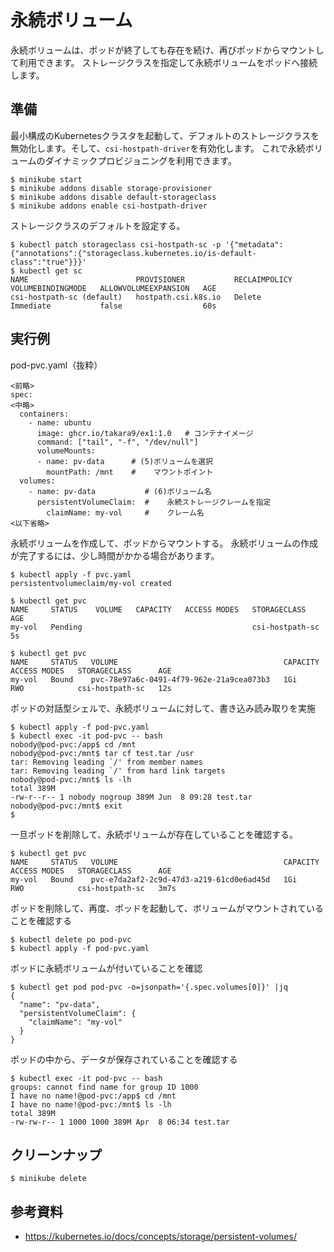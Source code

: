 # 永続ボリューム
永続ボリュームは、ポッドが終了しても存在を続け、再びポッドからマウントして利用できます。
ストレージクラスを指定して永続ボリュームをポッドへ接続します。

## 準備
最小構成のKubernetesクラスタを起動して、デフォルトのストレージクラスを無効化します。そして、`csi-hostpath-driver`を有効化します。
これで永続ボリュームのダイナミックプロビジョニングを利用できます。
```
$ minikube start
$ minikube addons disable storage-provisioner
$ minikube addons disable default-storageclass
$ minikube addons enable csi-hostpath-driver
```

ストレージクラスのデフォルトを設定する。
```
$ kubectl patch storageclass csi-hostpath-sc -p '{"metadata": {"annotations":{"storageclass.kubernetes.io/is-default-class":"true"}}}'
$ kubectl get sc
NAME                        PROVISIONER           RECLAIMPOLICY   VOLUMEBINDINGMODE   ALLOWVOLUMEEXPANSION   AGE
csi-hostpath-sc (default)   hostpath.csi.k8s.io   Delete          Immediate           false                  60s
```


## 実行例

pod-pvc.yaml（抜粋）
```
<前略>
spec:
<中略>
  containers:
    - name: ubuntu
      image: ghcr.io/takara9/ex1:1.0   # コンテナイメージ
      command: ["tail", "-f", "/dev/null"] 
      volumeMounts:
      - name: pv-data      # (5)ボリュームを選択
        mountPath: /mnt    #    マウントポイント
  volumes:
    - name: pv-data           # (6)ボリューム名
      persistentVolumeClaim:  #    永続ストレージクレームを指定
        claimName: my-vol     #    クレーム名
<以下省略>
```

永続ボリュームを作成して、ポッドからマウントする。
永続ボリュームの作成が完了するには、少し時間がかかる場合があります。
```
$ kubectl apply -f pvc.yaml 
persistentvolumeclaim/my-vol created

$ kubectl get pvc
NAME     STATUS    VOLUME   CAPACITY   ACCESS MODES   STORAGECLASS      AGE
my-vol   Pending                                      csi-hostpath-sc   5s

$ kubectl get pvc
NAME     STATUS   VOLUME                                     CAPACITY   ACCESS MODES   STORAGECLASS      AGE
my-vol   Bound    pvc-78e97a6c-0491-4f79-962e-21a9cea073b3   1Gi        RWO            csi-hostpath-sc   12s
```


ポッドの対話型シェルで、永続ボリュームに対して、書き込み読み取りを実施
```
$ kubectl apply -f pod-pvc.yaml
$ kubectl exec -it pod-pvc -- bash
nobody@pod-pvc:/app$ cd /mnt
nobody@pod-pvc:/mnt$ tar cf test.tar /usr
tar: Removing leading `/' from member names
tar: Removing leading `/' from hard link targets
nobody@pod-pvc:/mnt$ ls -lh
total 389M
-rw-r--r-- 1 nobody nogroup 389M Jun  8 09:28 test.tar
nobody@pod-pvc:/mnt$ exit
$
```

一旦ポッドを削除して、永続ボリュームが存在していることを確認する。
```
$ kubectl get pvc
NAME     STATUS   VOLUME                                     CAPACITY   ACCESS MODES   STORAGECLASS      AGE
my-vol   Bound    pvc-e7da2af2-2c9d-47d3-a219-61cd0e6ad45d   1Gi        RWO            csi-hostpath-sc   3m7s
```

ポッドを削除して、再度、ポッドを起動して、ボリュームがマウントされていることを確認する
```
$ kubectl delete po pod-pvc
$ kubectl apply -f pod-pvc.yaml 
```

ポッドに永続ボリュームが付いていることを確認
```
$ kubectl get pod pod-pvc -o=jsonpath='{.spec.volumes[0]}' |jq
{
  "name": "pv-data",
  "persistentVolumeClaim": {
    "claimName": "my-vol"
  }
}
```

ポッドの中から、データが保存されていることを確認する
```
$ kubectl exec -it pod-pvc -- bash
groups: cannot find name for group ID 1000
I have no name!@pod-pvc:/app$ cd /mnt
I have no name!@pod-pvc:/mnt$ ls -lh
total 389M
-rw-rw-r-- 1 1000 1000 389M Apr  8 06:34 test.tar
```


## クリーンナップ
```
$ minikube delete
```


## 参考資料
- https://kubernetes.io/docs/concepts/storage/persistent-volumes/
